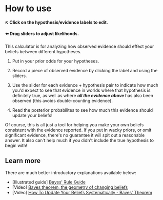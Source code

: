 # How to use

#### ↖️ Click on the hypothesis/evidence labels to edit.

#### ⬅️ Drag sliders to adjust likelihoods.

This calculator is for analyzing how observed evidence should effect your beliefs between different hypotheses.


1. Put in your prior odds for your hypotheses. 

2. Record a piece of observed evidence by clicking the label and using the sliders.

3. Use the slider for each evidence + hypothesis pair to indicate how much you'd expect to see that evidence in worlds where that hypothesis is definitely true, as well as where ***all the evidence above*** has also been observed (this avoids double-counting evidence).

4. Read the posterior probabilites to see how much this evidence should update your beliefs!

Of course, this is all just a tool for helping you make your own beliefs consistent with the evidence reported. If you put in wacky priors, or omit significant evidence, there's no guarantee it will spit out a reasonable answer. It also can't help much if you didn't include the true hypothesis to begin with!


## Learn more
There are much better introductory explanations available below:

* [Illustrated guide] [Bayes' Rule Guide](http://arbital.com/p/bayes_rule_guide/)
* [Video] [Bayes  theorem, the geometry of changing beliefs](https://www.youtube.com/watch?v=HZGCoVF3YvM)
* [Video] [How To Update Your Beliefs Systematically - Bayes’ Theorem](https://www.youtube.com/watch?v=R13BD8qKeTg)
